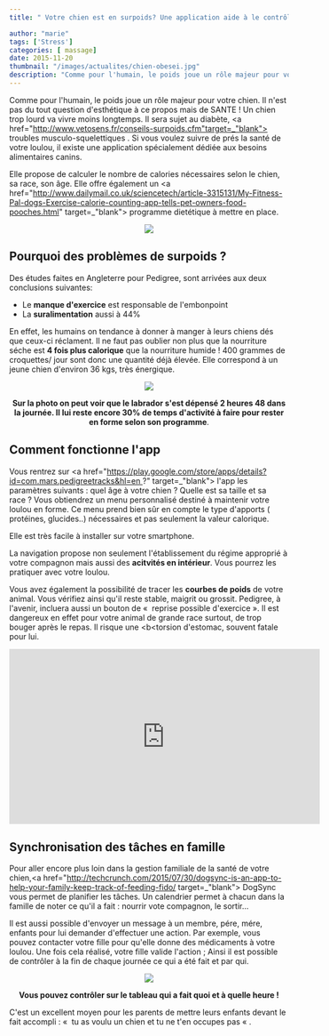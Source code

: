 ```yaml
---
title: " Votre chien est en surpoids? Une application aide à le contrôler !"

author: "marie"
tags: ['Stress']
categories: [ massage]
date: 2015-11-20
thumbnail: "/images/actualites/chien-obesei.jpg"
description: "Comme pour l'humain, le poids joue un rôle majeur pour votre chien. Il n'est pas du tout question d'esthétique à ce propos mais de SANTE ! Un chien trop lourd va vivre moins longtemps. Il sera sujet au diabète, aux troubles musculo-squelettiques..."
---
```


Comme pour l'humain, le poids joue un rôle majeur pour votre chien. Il n'est pas du tout question d'esthétique à ce propos mais de SANTE ! Un chien trop lourd va vivre moins longtemps. Il sera sujet au diabète, <a href="http://www.vetosens.fr/conseils-surpoids.cfm"target=_"blank"> troubles musculo-squelettiques </a>. Si vous voulez suivre de prés la santé de votre loulou, il existe une application spécialement dédiée aux besoins alimentaires canins.

 Elle propose de calculer le nombre de calories nécessaires selon le chien, sa race, son âge. Elle offre également un <a href="http://www.dailymail.co.uk/sciencetech/article-3315131/My-Fitness-Pal-dogs-Exercise-calorie-counting-app-tells-pet-owners-food-pooches.html" target=_"blank"> programme dietétique à mettre en place.





<p align="center"><img src= "/images/actualites/chien-obesei.jpg"></p>

## Pourquoi des problèmes de surpoids ? ##
Des études faites en Angleterre pour Pedigree, sont arrivées aux deux conclusions suivantes:
<ul><li>Le <b>manque d'exercice</b> est responsable de l'embonpoint</li>
<li>La <b>suralimentation</b> aussi à 44%</li></ul>

En effet, les humains on tendance à donner à manger à leurs chiens dés que ceux-ci réclament. Il ne faut pas oublier non plus que la nourriture séche est <b>4 fois plus calorique</b> que la nourriture humide ! 400 grammes de croquettes/ jour sont donc une quantité déjà élevée. Elle correspond à un jeune chien d'environ 36 kgs, très énergique.


<p align="center"><img src= "/images/actualites/fitness-pal.jpg"></p>

<p align ="center"><b>Sur la photo on peut voir que le labrador s'est dépensé 2 heures 48 dans la journée. Il lui reste encore 30% de temps d'activité à faire pour  rester en  forme selon son programme</b>. </p>


## Comment fonctionne l'app ##
Vous rentrez sur <a href="https://play.google.com/store/apps/details?id=com.mars.pedigreetracks&hl=en ?" target=_"blank"> l'app </a> les paramètres suivants : quel âge à votre chien ? Quelle est sa taille et sa race ? Vous obtiendrez un menu personnalisé destiné à maintenir votre loulou en forme. Ce menu prend bien sûr en compte le type d'apports ( protéines, glucides..) nécessaires et pas seulement la valeur calorique.

Elle est très facile à installer sur votre smartphone.

La navigation propose non seulement l'établissement du régime approprié à votre compagnon mais aussi des <b>acitvités en intérieur</b>. Vous pourrez les pratiquer avec votre loulou.

Vous avez également la possibilité de tracer les <b> courbes de poids</b> de votre animal. Vous vérifiez ainsi qu'il reste stable, maigrit ou grossit.
Pedigree, à l'avenir, incluera aussi un bouton de «  reprise possible d'exercice ». Il est dangereux en effet pour votre animal de grande race surtout, de trop bouger après le repas. Il risque une <b<torsion d'estomac</b>, souvent fatale pour lui.


<p align="center"><iframe width="560" height="315" src="https://www.youtube.com/embed/-0w07b95ytk" frameborder="0" allowfullscreen></iframe>







## Synchronisation des tâches en famille ##
Pour aller encore plus loin dans la gestion familiale de la santé de votre chien,<a href="http://techcrunch.com/2015/07/30/dogsync-is-an-app-to-help-your-family-keep-track-of-feeding-fido/ target=_"blank"> DogSync </a>  vous permet de planifier les tâches.
Un calendrier permet à chacun dans la famille de noter ce qu'il a fait : nourrir vote compagnon, le sortir...

Il est aussi possible d'envoyer un message à un membre, pére, mére, enfants pour lui demander d'effectuer une action. Par exemple, vous pouvez contacter votre fille pour qu'elle donne des médicaments à votre loulou. Une fois cela réalisé, votre fille valide l'action ; Ainsi il est possible de contrôler à la fin de chaque journée ce qui a été fait et par qui.

<p align="center"><img src= "/images/actualites/dog-synch.jpg"</p>

<p align="center"><b> Vous pouvez contrôler sur le tableau qui a fait quoi et à quelle heure ! </b></p>



C'est un excellent moyen pour les parents de mettre leurs enfants devant le fait accompli : «  tu as voulu un chien et tu ne t'en occupes pas « .